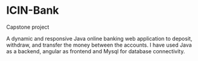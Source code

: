 # ICIN-Bank
Capstone project

A dynamic and responsive Java online banking web application to deposit, withdraw, and transfer the money between the accounts. I have used Java as a backend, angular as frontend and Mysql for database connectivity.
